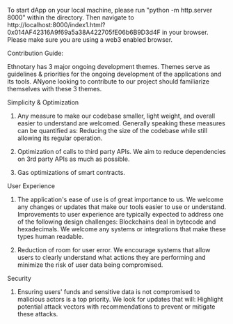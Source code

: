 To start dApp on your local machine, please run "python -m http.server 8000" within the directory. Then navigate to http://localhost:8000/index1.html?0x014AF42316A9f69a5a38A422705fE06b6B9D3d4F in your browser. Please make sure you are using a web3 enabled browser.      




Contribution Guide:

Ethnotary has 3 major ongoing development themes. Themes serve as guidelines & priorities for the ongoing development of the applications and its tools. ANyone looking to contribute to our project should familiarize themselves with these 3 themes. 

Simplicity & Optimization
1) Any measure to make our codebase smaller, light weight, and overall easier to understand are welcomed. Generally speaking these measures can be quantified as:
Reducing the size of the codebase while still allowing its regular operation.

2) Optimization of calls to third party APIs. We aim to reduce dependencies on 3rd party APIs as much as possible. 
3) Gas optimizations of smart contracts. 


User Experience
1) The application's ease of use is of great importance to us. We welcome any changes or updates that make our tools easier to use or understand. Improvements to user experience are typically expected to address one of the following design challenges:
Blockchains deal in bytecode and hexadecimals. We welcome any systems or integrations that make these types human readable.

2) Reduction of room for user error. We encourage systems that allow users to clearly understand what actions they are performing and minimize the risk of user data being compromised. 


Security
1) Ensuring users' funds and sensitive data is not compromised to malicious actors is a top priority. We look for updates that will:
Highlight potential attack vectors with recommendations to prevent or mitigate these attacks.
